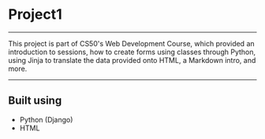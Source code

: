 # Project1

---

This project is part of CS50's Web Development Course, which provided an introduction to sessions, how to create forms using classes through Python, using Jinja to translate the data provided onto HTML, a Markdown intro, and more.

---

## Built using

- Python (Django)
- HTML
